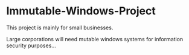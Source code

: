 # Immutable-Windows-Project

 This project is mainly for small businesses. 

 Large corporations will need mutable windows systems for information security purposes...
